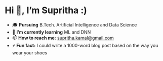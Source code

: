 # Hi 👋, I’m Supritha :)
- 🎓 **Pursuing** B.Tech. Artificial Intelligence and Data Science
- 🌱 **I’m currently learning** ML and DNN
- 📫 **How to reach me:** supritha.kamal@gmail.com
- ⚡ **Fun fact:** I could write a 1000-word blog post based on the way you wear your shoes

<!---
Supritha-Kamalanathan/Supritha-Kamalanathan is a ✨ special ✨ repository because its `README.md` (this file) appears on your GitHub profile.
You can click the Preview link to take a look at your changes.
--->
